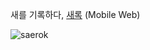 
새를 기록하다, [새록](https://saerok.app/) (Mobile Web)

![saerok](https://github.com/user-attachments/assets/63e26c75-0d31-4094-9d6f-69c8abb9f37d)
